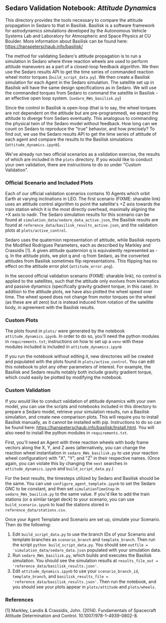 ## Sedaro Validation Notebook: _Attitude Dynamics_

This directory provides the tools necessary to compare the attitude propagation in Sedaro to that in Basilisk. Basilisk is a software framework for 
astrodynamics simulations developed by the Autonomous Vehicle Systems Lab and Laboratory for Atmospheric and Space
Physics at CU Boulder. More information about Basilisk can be found here: https://hanspeterschaub.info/basilisk/

The method for validating Sedaro's attitude propagation is to run a simulation in Sedaro where three reaction wheels are used to perform attitude maneuvers as a part of a closed-loop feedback algorithm.
We then use the Sedaro results API to get the time series of commanded reaction wheel motor torques (`build_script_data.py`). We then create a Basilisk simulation for each Agent in the Sedaro simulation. The satellite set up in Basilisk will
have the same design specifications as in Sedaro. We will use the commanded torques from Sedaro to command the satellite in Basilisk - an effective open loop system. (`sedaro_RWs_basilisk.py`)

Since the control in Basilisk is open-loop (that is to say, the wheel torques are not dependent on the attitude but are pre-programmed), we expect the attitude to diverge from Sedaro eventually. 
This analogous to commanding the physical twin of the Sedaro model without feedback. How long can we count on Sedaro to reproduce the "true" behavior, and how precisely? 
To find out, we use the Sedaro results API to get the time series of attitude of each agent and compare the results to the Basilisk simulations (`attitude_dynamics.ipynb`).

We've already run two official scenarios as a validation exercise, the results of which are included in the `plots` directory. If you would like to conduct your own validation, there are instructions to do so under "Custom Validation".

### Official Scenario and Included Plots
Each of our official validation scenarios contains 10 Agents which orbit Earth at varying inclinations in LEO. The first scenario (FIXME: sharable link) uses an attitude control algorithm to point the satellite's +Z axis towards the train station which it is the most directly overhead, maximally aligning the +X axis to nadir. The Sedaro simulation results for this scenario can be found at `simulation_data/sedaro_data_active.json`, the Basilisk results are found at `reference_data/basilisk_results_active.json`, and the validation plots at `plots/active_control`.

Sedaro uses the quaternion representation of attitude, while Basilisk reports the Modified Rodrigues Parameters, each as described by Markley and Crassidis [1]. A given attitude quaternion q is equivalently represented as -q. In the attitude plots, we plot q and -q from Sedaro, as the converted attitudes from Basilisk sometimes flip representations. This flipping has no effect on the attitude error plot (`attitude_error.png`).

In the second official validation scenario (FIXME: sharable link), no control is applied to the satellites, such that the attitude only evolves from kinematics and passive dynamics (specifically gravity gradient torque, in this case). In addition to the attitude plots, we have also plotted the wheel speed over time. The wheel speed does not change from motor torques on the wheel (as these are all zero) but  is instead induced from rotation of the satellite body, in agreement with the Basilisk results.

### Custom Plots

The plots found in `plots/` were generated by the notebook `attitude_dynamics.ipynb`. In order to do so, you'll need the python modules in `requirements.txt`; instructions on how to set up a `venv` with these modules included is included in `attitude_dynamics.ipynb`

If you run the notebook without editing it, new directories will be created and populated with the plots found in `plots/active_control`. You can edit this notebook to plot any other parameters of interest. For example, the Basilisk and Sedaro results notably both include gravity gradient torque, which could easily be plotted by modifying the notebook.

### Custom Validation

If you would like to conduct validation of attitude dynamics with your own model, you can use the scripts and notebooks included in this directory to prepare a Sedaro model, retrieve your simulation results, run a Basilisk simulation, and create new comparison plots. This will require you to install Basilisk manually, as it cannot be installed with pip. Instructions to do so can be found here: https://hanspeterschaub.info/basilisk/Install.html. You will also need to install the python modules in `requirements.txt`.

First, you'll need an Agent with three reaction wheels with body frame vectors along the X, Y, and Z axes (alternatively, you can change the reaction wheel instantiation in `sedaro_RWs_basilisk.py` to use your reaction wheel configuration) with "X", "Y", and "Z" in their respective names. (Once again, you can violate this by changing the `next` searches in `attitude_dynamics.ipynb` and `build_script_data.py`.) 

For the best results, the timesteps utilized by Sedaro and Basilisk should be the same. You can use `configure_agent_template.ipynb` to set the Sedaro GNC to be constant, and then set `simulationTimeStep` in `sedaro_RWs_basilisk.py` to the same value. If you'd like to add the train stations (or a similar target deck) to your scenario, you can use `build_scenario.ipynb` to load the stations stored in `reference_data/stations.csv`.

Once your Agent Template and Scenario are set up, simulate your Scenario. Then do the following:
1. Edit `build_script_data.py` to use the branch IDs of your Scenario and template branches as `scenario_branch` and `template_branch`. Then run the script `python build_script_data.py`. You should see `outfile = 'simulation_data/sedaro_data.json` populated with your simulation data.
2. Run `sedaro_RWs_basilisk.py`, which builds and executes the Basilisk simulation. You should see the simulation results at `results_file_out = 'reference_data/basilisk_results.json'`.
3. Edit `attitude_dynamics.ipynb` to use your `scenario_branch_id`, `template_branch`,  and `basilisk_results_file = 'reference_data/basilisk_results.json'`. Then run the notebook, and you should see your plots appear in `plots/attitude` and `plots/wheels`.

### References
[1] Markley, Landis & Crassidis, John. (2014). Fundamentals of Spacecraft Attitude Determination and Control. 10.1007/978-1-4939-0802-8. 